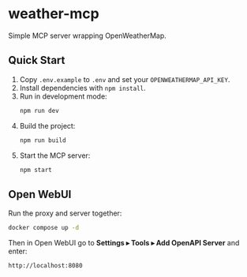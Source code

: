 # weather-mcp

Simple MCP server wrapping OpenWeatherMap.

## Quick Start

1. Copy `.env.example` to `.env` and set your `OPENWEATHERMAP_API_KEY`.
2. Install dependencies with `npm install`.
3. Run in development mode:
   ```bash
   npm run dev
   ```
4. Build the project:
   ```bash
   npm run build
   ```
5. Start the MCP server:
   ```bash
   npm start
   ```

## Open WebUI

Run the proxy and server together:
```bash
docker compose up -d
```
Then in Open WebUI go to **Settings ▸ Tools ▸ Add OpenAPI Server** and enter:
```
http://localhost:8080
```

